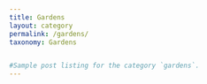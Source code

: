 ```yaml
---
title: Gardens
layout: category
permalink: /gardens/
taxonomy: Gardens


#Sample post listing for the category `gardens`.
---
```


